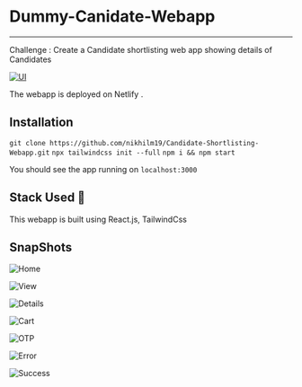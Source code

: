 # Dummy-Canidate-Webapp

---

Challenge : Create a Candidate shortlisting web app showing details of Candidates

[![UI](https://img.shields.io/website?down_color=red&down_message=Check+here&label=Website&style=for-the-badge&up_color=green&up_message=Click+Here&url=https%3A%2F%2Fadoring-perlman-1bd921.netlify.app%2F)](https://adoring-perlman-1bd921.netlify.app/)

The webapp is deployed on Netlify .

## Installation

`git clone https://github.com/nikhilm19/Candidate-Shortlisting-Webapp.git`
`npx tailwindcss init --full`
`npm i && npm start`

You should see the app running on `localhost:3000`

## Stack Used 🚀

This webapp is built using React.js, TailwindCss

## SnapShots

![Home](demos/home.png?raw=true "Title")

![View](demos/card.png?raw=true "Card")

![Details](demos/details.png?raw=true "Details")

![Cart](demos/cart.png?raw=true "cart")

![OTP](demos/otp.png?raw=true "otp")

![Error](demos/error.png?raw=true "error")

![Success](demos/success.png?raw=true "success")
